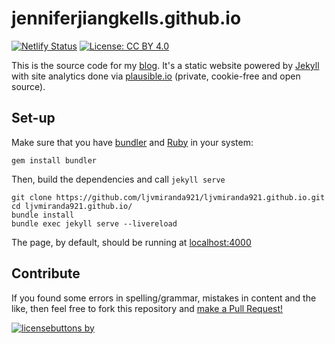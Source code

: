 # jenniferjiangkells.github.io

[![Netlify Status](https://api.netlify.com/api/v1/badges/4b3d2934-2e6c-4bd3-876f-40f9a8655af7/deploy-status)](https://app.netlify.com/sites/jenniferajiang/deploys)
[![License: CC BY 4.0](https://img.shields.io/badge/license-CC%20BY%204.0-blue.svg)](https://creativecommons.org/licenses/by/4.0/)

This is the source code for my [blog](https://jenniferjiangkells.github.io). It's a
static website powered by [Jekyll](https://jekyllrb.com/) with site analytics
done via [plausible.io](https://plausible.io/jenniferjiangkells.github.io) (private,
cookie-free and open source).

## Set-up

Make sure that you have [bundler](https://bundler.io/) and
[Ruby](https://www.ruby-lang.org/en/news/2019/12/25/ruby-2-7-0-released/) in
your system:

```shell
gem install bundler
```

Then, build the dependencies and call `jekyll serve`

```shell
git clone https://github.com/ljvmiranda921/ljvmiranda921.github.io.git 
cd ljvmiranda921.github.io/
bundle install
bundle exec jekyll serve --livereload
```

The page, by default, should be running at [localhost:4000](localhost:4000)

## Contribute

If you found some errors in spelling/grammar, mistakes in content and the like, then feel
free to fork this repository and [make a Pull Request!](https://help.github.com/articles/creating-a-pull-request/)

[![licensebuttons by](https://licensebuttons.net/l/by/3.0/88x31.png)](https://creativecommons.org/licenses/by/4.0)
